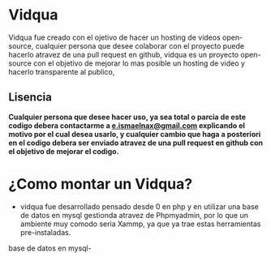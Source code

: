 # Vidqua

Vidqua fue creado con el ojetivo de hacer un hosting de videos open-source, cualquier persona que desee colaborar con el proyecto puede hacerlo atravez de una pull request en github,
vidqua es un proyecto open-source con el objetivo de mejorar lo mas posible un hosting de video y hacerlo transparente al publico, 

## Lisencia

**Cualquier persona que desee hacer uso, ya sea total o parcia de este codigo debera contactarme a e.ismaelnax@gmail.com explicando el motivo por el cual desea usarlo, y cualquier cambio que haga a posteriori en el codigo debera ser enviado atravez de una pull request en github con el objetivo de mejorar el codigo.**



#  ¿Como montar un Vidqua?

* vidqua fue desarrollado pensado desde 0 en php y en utilizar una base de datos en mysql gestionda atravez de Phpmyadmin, por lo que un ambiente muy comodo seria Xammp, ya que ya trae estas herramientas pre-instaladas.


base de datos en mysql-
